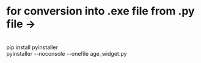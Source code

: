<h1>for conversion into .exe file from .py file -> </h1>
<br>pip install pyinstaller
<br>pyinstaller --noconsole --onefile age_widget.py

